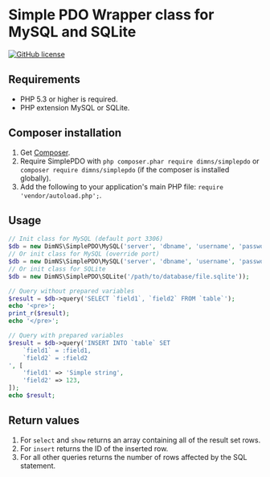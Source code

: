 # Simple PDO Wrapper class for MySQL and SQLite

[![GitHub license](https://img.shields.io/badge/license-MIT-blue.svg)](https://raw.githubusercontent.com/DimNS/SimplePDO/master/LICENSE.md)

## Requirements
- PHP 5.3 or higher is required.
- PHP extension MySQL or SQLite.

## Composer installation
1. Get [Composer](http://getcomposer.org/).
3. Require SimplePDO with `php composer.phar require dimns/simplepdo` or `composer require dimns/simplepdo` (if the composer is installed globally).
3. Add the following to your application's main PHP file: `require 'vendor/autoload.php';`.

## Usage
```php
// Init class for MySQL (default port 3306)
$db = new DimNS\SimplePDO\MySQL('server', 'dbname', 'username', 'password'));
// Or init class for MySQL (override port)
$db = new DimNS\SimplePDO\MySQL('server', 'dbname', 'username', 'password', 3307));
// Or init class for SQLite
$db = new DimNS\SimplePDO\SQLite('/path/to/database/file.sqlite'));

// Query without prepared variables
$result = $db->query('SELECT `field1`, `field2` FROM `table`');
echo '<pre>';
print_r($result);
echo '</pre>';

// Query with prepared variables
$result = $db->query('INSERT INTO `table` SET
    `field1` = :field1,
    `field2` = :field2
', [
    'field1' => 'Simple string',
    'field2' => 123,
]);
echo $result;
```

## Return values
1. For `select` and `show` returns an array containing all of the result set rows.
2. For `insert` returns the ID of the inserted row.
3. For all other queries returns the number of rows affected by the SQL statement.